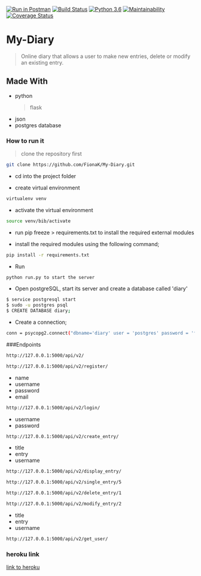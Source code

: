 [![Run in Postman](https://run.pstmn.io/button.svg)](https://app.getpostman.com/run-collection/edcdf0ad2ec49ea2e97b)
[![Build Status](https://travis-ci.org/FionaK/My-Diary.svg?branch=challenge3)](https://travis-ci.org/FionaK/My-Diary)
[![Python 3.6](https://img.shields.io/badge/python-3.6-blue.svg)](https://www.python.org/downloads/release/python-360/)
[![Maintainability](https://api.codeclimate.com/v1/badges/c418889a39e570ccd2c5/maintainability)](https://codeclimate.com/github/FionaK/My-Diary/maintainability)
[![Coverage Status](https://coveralls.io/repos/github/FionaK/My-Diary/badge.svg?branch=challenge3)](https://coveralls.io/github/FionaK/My-Diary?branch=challenge3)
# My-Diary
  > Online diary that allows a user to make new entries, delete or modify an existing entry.

## Made With
   * python
      > flask
   * json
   * postgres database

### How to run it
  > clone the repository first
```sh
git clone https://github.com/FionaK/My-Diary.git
```
* cd into the project folder

* create virtual environment
```sh
virtualenv venv
```
* activate the virtual environment
```sh
source venv/bib/activate
```
* run pip freeze > requirements.txt to install the required external modules

* install the required modules using the following command;
```sh
pip install -r requirements.txt
```
* Run
```sh
python run.py to start the server
```
* Open postgreSQL, start its server and create a database called 'diary'
```sh
$ service postgresql start
$ sudo -u postgres psql
$ CREATE DATABASE diary;
```
* Create a connection;
```sh
conn = psycopg2.connect("dbname='diary' user = 'postgres' password = 'fifi' host = 'localhost' port = '5432'")
```

###Endpoints
```sh
http://127.0.0.1:5000/api/v2/
```
```sh
http://127.0.0.1:5000/api/v2/register/
```
  * name
  * username
  * password
  * email
```sh
http://127.0.0.1:5000/api/v2/login/
```
  * username
  * password
```sh
http://127.0.0.1:5000/api/v2/create_entry/
```
  * title
  * entry
  * username
```sh
http://127.0.0.1:5000/api/v2/display_entry/
```
```sh
http://127.0.0.1:5000/api/v2/single_entry/5
```
```sh
http://127.0.0.1:5000/api/v2/delete_entry/1
```
```sh
http://127.0.0.1:5000/api/v2/modify_entry/2
```
 * title
 * entry
 * username
```sh
http://127.0.0.1:5000/api/v2/get_user/
```
### heroku link
[link to heroku](https://diary25.herokuapp.com/api/v2/)


